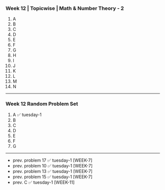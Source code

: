 ### Week 12 | Topicwise | Math & Number Theory - 2
1. A
2. B
3. C
4. D
5. E
6. F
7. G
8. H
9. I
10. J
11. K
12. L
13. M
14. N
---
### Week 12 Random Problem Set
1. A ✅ tuesday-1
2. B
3. C
4. D
5. E
6. F
7. G
---
- prev. problem 17  ✅ tuesday-1 [WEEK-7]
- prev. problem 10  ✅ tuesday-1 [WEEK-7]
- prev. problem 13  ✅ tuesday-1 [WEEK-7]
- prev. problem 15  ✅ tuesday-1 [WEEK-7]
- prev. C ✅ tuesday-1 [WEEK-11]